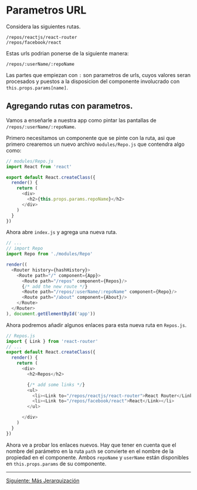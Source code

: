 # Parametros URL

Considera las siguientes rutas.

```
/repos/reactjs/react-router
/repos/facebook/react
```

Estas urls podrian ponerse de la siguiente manera:

```
/repos/:userName/:repoName
```

Las partes que empiezan con `:` son parametros de urls, cuyos valores seran procesados y puestos a la disposicion del componente involucrado con
`this.props.params[name]`.


## Agregando rutas con parametros.

Vamos a enseñarle a nuestra app como pintar las pantallas de `/repos/:userName/:repoName`.

Primero necesitamos un componente que se pinte con la ruta, asi que primero crearemos un nuevo archivo `modules/Repo.js` que contendra algo como:

```js
// modules/Repo.js
import React from 'react'

export default React.createClass({
  render() {
    return (
      <div>
        <h2>{this.props.params.repoName}</h2>
      </div>
    )
  }
})
```

Ahora abre `index.js` y agrega una nueva ruta.

```js
// ...
// import Repo
import Repo from './modules/Repo'

render((
  <Router history={hashHistory}>
    <Route path="/" component={App}>
      <Route path="/repos" component={Repos}/>
      {/* add the new route */}
      <Route path="/repos/:userName/:repoName" component={Repo}/>
      <Route path="/about" component={About}/>
    </Route>
  </Router>
), document.getElementById('app'))
```
Ahora podremos añadir algunos enlaces para esta nueva ruta en `Repos.js`.

```js
// Repos.js
import { Link } from 'react-router'
// ...
export default React.createClass({
  render() {
    return (
      <div>
        <h2>Repos</h2>

        {/* add some links */}
        <ul>
          <li><Link to="/repos/reactjs/react-router">React Router</Link></li>
          <li><Link to="/repos/facebook/react">React</Link></li>
        </ul>

      </div>
    )
  }
})
```

Ahora ve a probar los enlaces nuevos. Hay que tener en cuenta que el nombre del parámetro en la ruta `path` se convierte en el nombre de la propiedad en el componente. Ambos `repoName` y `userName` están disponibles en `this.props.params` de su componente.

---

[Siguiente: Más Jerarquización](../07-more-nesting/)

